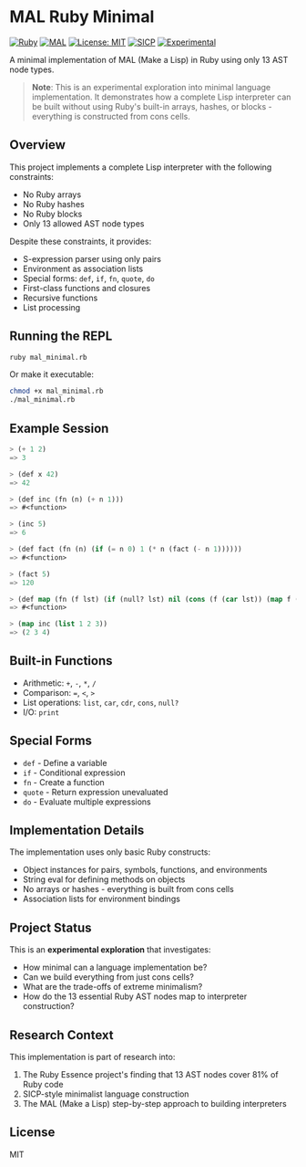 # MAL Ruby Minimal

[![Ruby](https://img.shields.io/badge/Ruby-3.3.8-red.svg)](https://www.ruby-lang.org/)
[![MAL](https://img.shields.io/badge/MAL-Make_a_Lisp-blue.svg)](https://github.com/kanaka/mal)
[![License: MIT](https://img.shields.io/badge/License-MIT-yellow.svg)](https://opensource.org/licenses/MIT)
[![SICP](https://img.shields.io/badge/Inspired%20by-SICP-purple.svg)](https://mitpress.mit.edu/sites/default/files/sicp/index.html)
[![Experimental](https://img.shields.io/badge/Status-Experimental-orange.svg)](https://github.com/aygp-dr/mal-ruby-minimal)

A minimal implementation of MAL (Make a Lisp) in Ruby using only 13 AST node types.

> **Note**: This is an experimental exploration into minimal language implementation. It demonstrates how a complete Lisp interpreter can be built without using Ruby's built-in arrays, hashes, or blocks - everything is constructed from cons cells.

## Overview

This project implements a complete Lisp interpreter with the following constraints:
- No Ruby arrays
- No Ruby hashes  
- No Ruby blocks
- Only 13 allowed AST node types

Despite these constraints, it provides:
- S-expression parser using only pairs
- Environment as association lists
- Special forms: `def`, `if`, `fn`, `quote`, `do`
- First-class functions and closures
- Recursive functions
- List processing

## Running the REPL

```bash
ruby mal_minimal.rb
```

Or make it executable:
```bash
chmod +x mal_minimal.rb
./mal_minimal.rb
```

## Example Session

```lisp
> (+ 1 2)
=> 3

> (def x 42)
=> 42

> (def inc (fn (n) (+ n 1)))
=> #<function>

> (inc 5)
=> 6

> (def fact (fn (n) (if (= n 0) 1 (* n (fact (- n 1))))))
=> #<function>

> (fact 5)
=> 120

> (def map (fn (f lst) (if (null? lst) nil (cons (f (car lst)) (map f (cdr lst))))))
=> #<function>

> (map inc (list 1 2 3))
=> (2 3 4)
```

## Built-in Functions

- Arithmetic: `+`, `-`, `*`, `/`
- Comparison: `=`, `<`, `>`
- List operations: `list`, `car`, `cdr`, `cons`, `null?`
- I/O: `print`

## Special Forms

- `def` - Define a variable
- `if` - Conditional expression
- `fn` - Create a function
- `quote` - Return expression unevaluated
- `do` - Evaluate multiple expressions

## Implementation Details

The implementation uses only basic Ruby constructs:
- Object instances for pairs, symbols, functions, and environments
- String eval for defining methods on objects
- No arrays or hashes - everything is built from cons cells
- Association lists for environment bindings

## Project Status

This is an **experimental exploration** that investigates:
- How minimal can a language implementation be?
- Can we build everything from just cons cells?
- What are the trade-offs of extreme minimalism?
- How do the 13 essential Ruby AST nodes map to interpreter construction?

## Research Context

This implementation is part of research into:
1. The Ruby Essence project's finding that 13 AST nodes cover 81% of Ruby code
2. SICP-style minimalist language construction
3. The MAL (Make a Lisp) step-by-step approach to building interpreters

## License

MIT